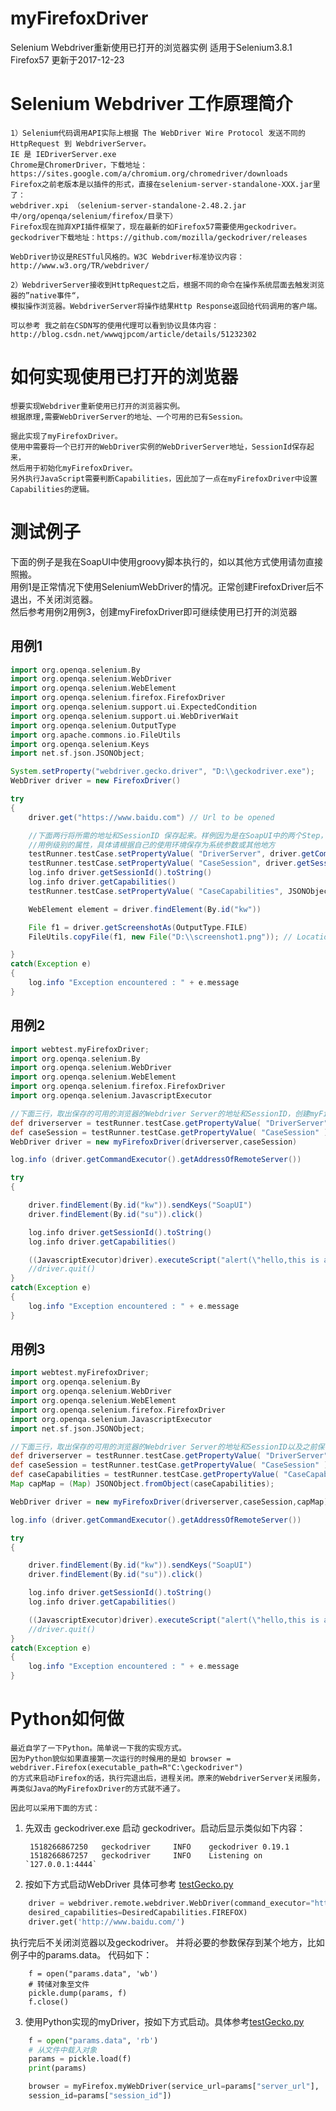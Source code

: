 # myFirefoxDriver
Selenium Webdriver重新使用已打开的浏览器实例 适用于Selenium3.8.1  Firefox57 更新于2017-12-23

# Selenium Webdriver 工作原理简介
    1）Selenium代码调用API实际上根据 The WebDriver Wire Protocol 发送不同的HttpRequest 到 WebdriverServer。
    IE 是 IEDriverServer.exe 
    Chrome是ChromerDriver，下载地址： https://sites.google.com/a/chromium.org/chromedriver/downloads 
    Firefox之前老版本是以插件的形式，直接在selenium-server-standalone-XXX.jar里了： 
    webdriver.xpi （selenium-server-standalone-2.48.2.jar中/org/openqa/selenium/firefox/目录下） 
    Firefox现在抛弃XPI插件框架了，现在最新的如Firefox57需要使用geckodriver。
    geckodriver下载地址：https://github.com/mozilla/geckodriver/releases

    WebDriver协议是RESTful风格的。W3C Webdriver标准协议内容：http://www.w3.org/TR/webdriver/

    2）WebdriverServer接收到HttpRequest之后，根据不同的命令在操作系统层面去触发浏览器的”native事件“， 
    模拟操作浏览器。WebdriverServer将操作结果Http Response返回给代码调用的客户端。

    可以参考 我之前在CSDN写的使用代理可以看到协议具体内容： 
    http://blog.csdn.net/wwwqjpcom/article/details/51232302

# 如何实现使用已打开的浏览器
    想要实现Webdriver重新使用已打开的浏览器实例。
    根据原理,需要WebDriverServer的地址、一个可用的已有Session。
    
    据此实现了myFirefoxDriver。
    使用中需要将一个已打开的WebDriver实例的WebDriverServer地址，SessionId保存起来，
    然后用于初始化myFirefoxDriver。
    另外执行JavaScript需要判断Capabilities，因此加了一点在myFirefoxDriver中设置Capabilities的逻辑。

# 测试例子
下面的例子是我在SoapUI中使用groovy脚本执行的，如以其他方式使用请勿直接照搬。  
用例1是正常情况下使用SeleniumWebDriver的情况。正常创建FirefoxDriver后不退出，不关闭浏览器。  
然后参考用例2用例3，创建myFirefoxDriver即可继续使用已打开的浏览器

## 用例1
```groovy
import org.openqa.selenium.By
import org.openqa.selenium.WebDriver
import org.openqa.selenium.WebElement
import org.openqa.selenium.firefox.FirefoxDriver
import org.openqa.selenium.support.ui.ExpectedCondition
import org.openqa.selenium.support.ui.WebDriverWait
import org.openqa.selenium.OutputType
import org.apache.commons.io.FileUtils
import org.openqa.selenium.Keys
import net.sf.json.JSONObject;

System.setProperty("webdriver.gecko.driver", "D:\\geckodriver.exe");
WebDriver driver = new FirefoxDriver()   

try
{
    driver.get("https://www.baidu.com") // Url to be opened

    //下面两行将所需的地址和SessionID 保存起来。样例因为是在SoapUI中的两个Step，所以保存为了SoapUI中  
    //用例级别的属性，具体请根据自己的使用环境保存为系统参数或其他地方
    testRunner.testCase.setPropertyValue( "DriverServer", driver.getCommandExecutor().getAddressOfRemoteServer().toString() )
    testRunner.testCase.setPropertyValue( "CaseSession", driver.getSessionId().toString() )
    log.info driver.getSessionId().toString()
    log.info driver.getCapabilities()
    testRunner.testCase.setPropertyValue( "CaseCapabilities", JSONObject.fromObject(driver.getCapabilities().asMap()).toString())

    WebElement element = driver.findElement(By.id("kw"))

    File f1 = driver.getScreenshotAs(OutputType.FILE)
    FileUtils.copyFile(f1, new File("D:\\screenshot1.png")); // Location to save screenshot

}
catch(Exception e)
{
    log.info "Exception encountered : " + e.message
}
```
## 用例2
```groovy
import webtest.myFirefoxDriver;
import org.openqa.selenium.By
import org.openqa.selenium.WebDriver
import org.openqa.selenium.WebElement
import org.openqa.selenium.firefox.FirefoxDriver
import org.openqa.selenium.JavascriptExecutor

//下面三行，取出保存的可用的浏览器的Webdriver Server的地址和SessionID，创建myFirefoxDriver。
def driverserver = testRunner.testCase.getPropertyValue( "DriverServer" )
def caseSession = testRunner.testCase.getPropertyValue( "CaseSession" )
WebDriver driver = new myFirefoxDriver(driverserver,caseSession)

log.info (driver.getCommandExecutor().getAddressOfRemoteServer())

try
{

    driver.findElement(By.id("kw")).sendKeys("SoapUI")
    driver.findElement(By.id("su")).click()

    log.info driver.getSessionId().toString()
    log.info driver.getCapabilities()

    ((JavascriptExecutor)driver).executeScript("alert(\"hello,this is an alert!\")");
    //driver.quit()
}
catch(Exception e)
{
    log.info "Exception encountered : " + e.message
}
```
## 用例3
```groovy
import webtest.myFirefoxDriver;
import org.openqa.selenium.By
import org.openqa.selenium.WebDriver
import org.openqa.selenium.WebElement
import org.openqa.selenium.firefox.FirefoxDriver
import org.openqa.selenium.JavascriptExecutor
import net.sf.json.JSONObject;

//下面三行，取出保存的可用的浏览器的Webdriver Server的地址和SessionID以及之前保存的Capabilities，创建myFirefoxDriver。
def driverserver = testRunner.testCase.getPropertyValue( "DriverServer" )
def caseSession = testRunner.testCase.getPropertyValue( "CaseSession" )
def caseCapabilities = testRunner.testCase.getPropertyValue( "CaseCapabilities" )
Map capMap = (Map) JSONObject.fromObject(caseCapabilities);

WebDriver driver = new myFirefoxDriver(driverserver,caseSession,capMap)

log.info (driver.getCommandExecutor().getAddressOfRemoteServer())

try
{

    driver.findElement(By.id("kw")).sendKeys("SoapUI")
    driver.findElement(By.id("su")).click()

    log.info driver.getSessionId().toString()
    log.info driver.getCapabilities()

    ((JavascriptExecutor)driver).executeScript("alert(\"hello,this is an alert!\")");
    //driver.quit()
}
catch(Exception e)
{
    log.info "Exception encountered : " + e.message
}
```


# Python如何做
    最近自学了一下Python。简单说一下我的实现方式。
    因为Python貌似如果直接第一次运行的时候用的是如 browser = webdriver.Firefox(executable_path=R"C:\geckodriver") 
    的方式来启动Firefox的话，执行完退出后，进程关闭。原来的WebdriverServer关闭服务，再类似Java的MyFirefoxDriver的方式就不通了。

    因此可以采用下面的方式：
1) 先双击 geckodriver.exe 启动 geckodriver。启动后显示类似如下内容：  

        1518266867250   geckodriver     INFO    geckodriver 0.19.1   
        1518266867257   geckodriver     INFO    Listening on `127.0.0.1:4444`
2) 按如下方式启动WebDriver 具体可参考 [testGecko.py](/python/testGecko.py)
```python
    driver = webdriver.remote.webdriver.WebDriver(command_executor="http://127.0.0.1:4444",
    desired_capabilities=DesiredCapabilities.FIREFOX) 
    driver.get('http://www.baidu.com/')
```


   执行完后不关闭浏览器以及geckodriver。
    并将必要的参数保存到某个地方，比如例子中的params.data。
    代码如下：
```
    f = open("params.data", 'wb')
    # 转储对象至文件
    pickle.dump(params, f)
    f.close()
``` 
3) 使用Python实现的myDriver，按如下方式启动。具体参考[testGecko.py](/python/testMyFirefox2.py)
    
```python
    f = open("params.data", 'rb')
    # 从文件中载入对象
    params = pickle.load(f)
    print(params)

    browser = myFirefox.myWebDriver(service_url=params["server_url"],
    session_id=params["session_id"])
```
